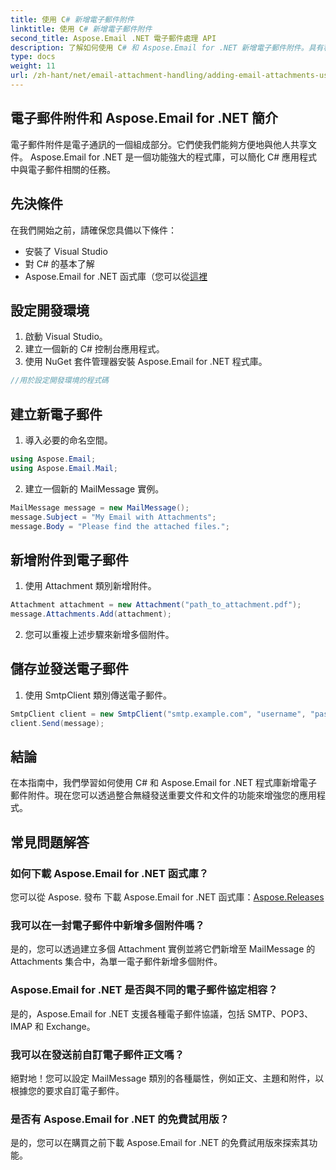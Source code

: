 ```yaml
---
title: 使用 C# 新增電子郵件附件
linktitle: 使用 C# 新增電子郵件附件
second_title: Aspose.Email .NET 電子郵件處理 API
description: 了解如何使用 C# 和 Aspose.Email for .NET 新增電子郵件附件。具有程式碼範例的逐步指南，可實現無縫整合。
type: docs
weight: 11
url: /zh-hant/net/email-attachment-handling/adding-email-attachments-using-csharp/
---
```


## 電子郵件附件和 Aspose.Email for .NET 簡介

電子郵件附件是電子通訊的一個組成部分。它們使我們能夠方便地與他人共享文件。 Aspose.Email for .NET 是一個功能強大的程式庫，可以簡化 C# 應用程式中與電子郵件相關的任務。

## 先決條件

在我們開始之前，請確保您具備以下條件：

- 安裝了 Visual Studio
- 對 C# 的基本了解
- Aspose.Email for .NET 函式庫（您可以從[這裡](https://products.aspose.com/email/net）)

## 設定開發環境

1. 啟動 Visual Studio。
2. 建立一個新的 C# 控制台應用程式。
3. 使用 NuGet 套件管理器安裝 Aspose.Email for .NET 程式庫。

```csharp
//用於設定開發環境的程式碼
```

## 建立新電子郵件

1. 導入必要的命名空間。

```csharp
using Aspose.Email;
using Aspose.Email.Mail;
```

2. 建立一個新的 MailMessage 實例。

```csharp
MailMessage message = new MailMessage();
message.Subject = "My Email with Attachments";
message.Body = "Please find the attached files.";
```

## 新增附件到電子郵件

1. 使用 Attachment 類別新增附件。

```csharp
Attachment attachment = new Attachment("path_to_attachment.pdf");
message.Attachments.Add(attachment);
```

2. 您可以重複上述步驟來新增多個附件。

## 儲存並發送電子郵件

1. 使用 SmtpClient 類別傳送電子郵件。

```csharp
SmtpClient client = new SmtpClient("smtp.example.com", "username", "password");
client.Send(message);
```

## 結論

在本指南中，我們學習如何使用 C# 和 Aspose.Email for .NET 程式庫新增電子郵件附件。現在您可以透過整合無縫發送重要文件和文件的功能來增強您的應用程式。

## 常見問題解答

### 如何下載 Aspose.Email for .NET 函式庫？

您可以從 Aspose. 發布 下載 Aspose.Email for .NET 函式庫：[Aspose.Releases](https://releases.aspose.com/email/net/)

### 我可以在一封電子郵件中新增多個附件嗎？

是的，您可以透過建立多個 Attachment 實例並將它們新增至 MailMessage 的 Attachments 集合中，為單一電子郵件新增多個附件。

### Aspose.Email for .NET 是否與不同的電子郵件協定相容？

是的，Aspose.Email for .NET 支援各種電子郵件協議，包括 SMTP、POP3、IMAP 和 Exchange。

### 我可以在發送前自訂電子郵件正文嗎？

絕對地！您可以設定 MailMessage 類別的各種屬性，例如正文、主題和附件，以根據您的要求自訂電子郵件。

### 是否有 Aspose.Email for .NET 的免費試用版？

是的，您可以在購買之前下載 Aspose.Email for .NET 的免費試用版來探索其功能。